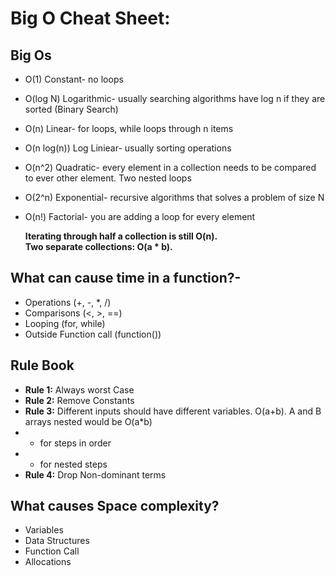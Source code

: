 # Big O Cheat Sheet:

## Big Os
- O(1) Constant- no loops
- O(log N) Logarithmic- usually searching algorithms have log n if they are sorted (Binary Search)
- O(n) Linear- for loops, while loops through n items
- O(n log(n)) Log Liniear- usually sorting operations
- O(n^2) Quadratic- every element in a collection needs to be compared to ever other element. Two
  nested loops
- O(2^n) Exponential- recursive algorithms that solves a problem of size N
- O(n!) Factorial- you are adding a loop for every element

  **Iterating through half a collection is still O(n).**
  <br>
  **Two separate collections: O(a * b).**

## What can cause time in a function?-
- Operations (+, -, *, /)
- Comparisons (<, >, ==)
- Looping (for, while)
- Outside Function call (function())

## Rule Book
- **Rule 1:** Always worst Case
- **Rule 2:** Remove Constants
- **Rule 3:** Different inputs should have different variables. O(a+b). A and B arrays nested would be
O(a*b)
- + for steps in order
- * for nested steps
- **Rule 4:** Drop Non-dominant terms

## What causes Space complexity?
- Variables
- Data Structures
- Function Call
- Allocations
